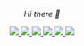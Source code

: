 <p align="center">
  <i>Hi there 👋</i>

<p align="center">
  <a href= "https://github.com/simonschoe/">
    <img src="https://img.icons8.com/material-outlined/30/689d6a/source-code.png"/>
  </a>
  <a href= "https://www.linkedin.com/in/simon-schoelzel/">
    <img src="https://img.icons8.com/material-outlined/30/689d6a/linkedin.png"/>
  </a>
  <a href= "https://www.bryanjenks.dev">
    <img src="https://img.icons8.com/material-outlined/30/689d6a/geography.png"/>
  </a>
  <a href="https://simonschoelzel.rbind.io/">
    <img src="https://img.icons8.com/material-outlined/30/689d6a/cafe.png"/>
  </a>
  <a href="https://simonschoelzel.rbind.io/resume/">
    <img src="https://img.icons8.com/material-outlined/30/689d6a/parse-from-clipboard.png"/>
  </a>
  <a href="mailto:simon.schoelzel@gmail.com">
    <img src="https://img.icons8.com/ios-glyphs/30/689d6a/physics.png"/>
  </a>
  
</p>
